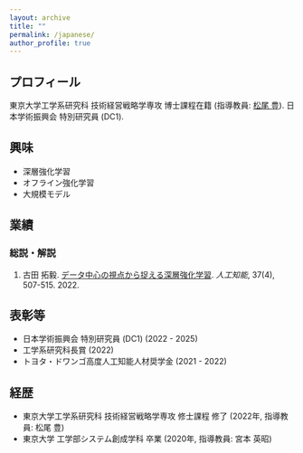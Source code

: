 ```yaml
---
layout: archive
title: ""
permalink: /japanese/
author_profile: true
---
```


## プロフィール
東京大学工学系研究科 技術経営戦略学専攻 博士課程在籍 (指導教員: [松尾 豊](http://ymatsuo.com/japanese/)). 日本学術振興会 特別研究員 (DC1).


## 興味
- 深層強化学習
- オフライン強化学習
- 大規模モデル


## 業績
### 総説・解説
1. 古田 拓毅. [データ中心の視点から捉える深層強化学習](https://www.jstage.jst.go.jp/article/jjsai/37/4/37_507/_article/-char/ja/). _人工知能_, 37(4), 507-515. 2022.


## 表彰等
- 日本学術振興会 特別研究員 (DC1) (2022 - 2025)
- 工学系研究科長賞 (2022)
- トヨタ・ドワンゴ高度人工知能人材奨学金 (2021 - 2022)


## 経歴
- 東京大学工学系研究科 技術経営戦略学専攻 修士課程 修了 (2022年, 指導教員: 松尾 豊)
- 東京大学 工学部システム創成学科 卒業 (2020年, 指導教員: 宮本 英昭)
